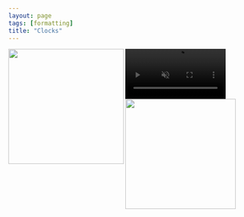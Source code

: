 ```yaml
---
layout: page
tags: [formatting]
title: "Clocks"
---
```



<a ><img src="http://gtendas.github.io/orologi/carriage1.jpg" align="left" width="230" ></a> 
<video width="200" muted controls> <source src="http://gtendas.github.io/orologi/carriage2.mp4" type="video/mp4"> </video> 
<a ><img src="http://gtendas.github.io/orologi/carriageold1.jpg"  width="220" ></a>  

